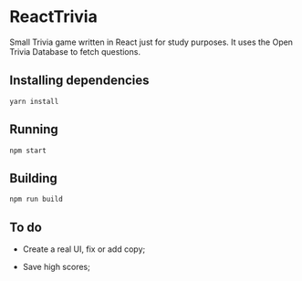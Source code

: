 # ReactTrivia

Small Trivia game written in React just for study purposes. It uses the Open Trivia Database to fetch questions.

## Installing dependencies

    yarn install

## Running

    npm start

## Building

    npm run build

## To do

- Create a real UI, fix or add copy;

- Save high scores;
